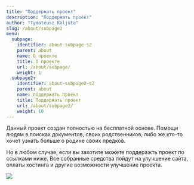 ```yaml
---
title: "Поддержать проект"
description: "Поддержать проект"
author: "Tymoteusz Kaljuta"
slug: /about/subpage2
menu:
  subpage:
    identifier: about-subpage-s2
    parent: about
    name: О проекте
    title: О проекте
    url: /about/subpage/
    weight: 1
  subpage2:
    identifier: about-subpage2-s2
    parent: about
    name: Поддержать проект
    title: Поддержать проект
    url: /about/subpage2/
    weight: 10
---
```


Данный проект создан полностью на бесплатной основе. Помощи людям в поисках документов, своих родственников, либо же кто-то хочет узнать больше о родине своих предков. 

Но в любом случае, если вы захотите можете поддеражть проект по ссылками ниже. Все собранные средства пойдут на улучшение сайта, оплаты хостинга и другие возможности улучшение проекта.

[<img src="https://i.ibb.co/cNy45h6/paypal.png">](https://paypal.me/EsFrPls?country.x=PL&locale.x=en_US)



